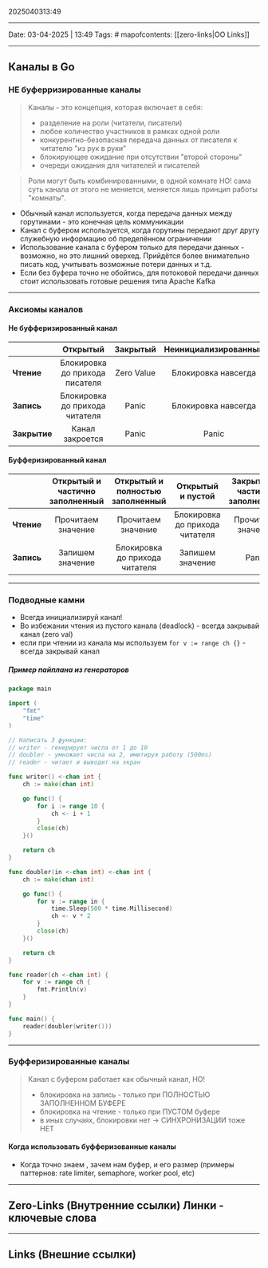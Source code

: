 2025040313:49
___
Date: 03-04-2025 | 13:49
Tags: #
mapofcontents: [[zero-links|OO Links]]
___
## Каналы в Go

### НЕ буферризированные каналы

> Каналы - это концепция, которая включает в себя:
> - разделение на роли (читатели, писатели)
> - любое количество участников в рамках одной роли
> - конкурентно-безопасная передача данных от писателя к читателю "из рук в руки"
> - блокирующее ожидание при отсутствии "второй стороны"
> - очереди ожидания для читателей и писателей

> Роли могут быть комбинированными, в одной комнате
> НО! сама суть канала от этого не меняется, меняется лишь принцип работы "комнаты".

- Обычный канал используется, когда передача данных между горутинами - это конечная цель коммуникации
- Канал с буфером используется, когда горутины передают друг другу служебную информацию об пределённом ограничении
- Использование канала с буфером только для передачи данных - возможно, но это лишний оверхед. Прийдётся более внимательно писать код, учитывать возможные потери данных и т.д.
- Если без буфера точно не обойтись, для потоковой передачи данных стоит использовать готовые решения типа Apache Kafka

---
### Аксиомы каналов

#### Не буфферизированный канал

|              |          **Открытый**          | **Закрытый** | **Неинициализированный** |
| ------------ | :----------------------------: | :----------: | :----------------------: |
| **Чтение**   | Блокировка до прихода писателя |  Zero Value  |   Блокировка навсегда    |
| **Запись**   | Блокировка до прихода читателя |    Panic     |   Блокировка навсегда    |
| **Закрытие** |        Канал закроется         |    Panic     |          Panic           |
#### Буфферизированный канал

|            | **Открытый и частично заполненный** | **Открытый и полностью заполненный** |     **Открытый и пустой**      | **Закрытый и частично заполненный** |
| :--------: | :---------------------------------: | :----------------------------------: | :----------------------------: | :---------------------------------: |
| **Чтение** |         Прочитаем значение          |          Прочитаем значение          | Блокировка до прихода читателя |         Прочитаем значение          |
| **Запись** |          Запишем значение           |    Блокировка до прихода читателя    |        Запишем значение        |                Panic                |

---
### Подводные камни

- Всегда инициализируй канал!
- Во избежании чтения из пустого канала (deadlock) - всегда закрывай канал (zero val)
- если при чтении из канала мы используем `for v := range ch {}` - всегда закрывай канал

##### Пример пайплана из генераторов
```go
package main

import (
	"fmt"
	"time"
)

// Написать 3 функции:
// writer - генерирует числа от 1 до 10
// doubler - умножает числа на 2, имитируя работу (500ms)
// reader - читает и выводит на экран

func writer() <-chan int {
	ch := make(chan int)

	go func() {
		for i := range 10 {
			ch <- i + 1
		}
		close(ch)
	}()

	return ch
}

func doubler(in <-chan int) <-chan int {
	ch := make(chan int)

	go func() {
		for v := range in {
			time.Sleep(500 * time.Millisecond)
			ch <- v * 2
		}
		close(ch)
	}()

	return ch
}

func reader(ch <-chan int) {
	for v := range ch {
		fmt.Println(v)
	}
}

func main() {
	reader(doubler(writer()))
}
```

---
### Буфферизированные каналы

> Канал с буфером работает как обычный канал, НО!
> - блокировка на запись - только при ПОЛНОСТЬЮ ЗАПОЛНЕННОМ БУФЕРЕ
> - блокировка на чтение - только при ПУСТОМ буфере
> - в иных случаях, блокировки нет -> СИНХРОНИЗАЦИИ тоже НЕТ

#### Когда использовать буфферизованные каналы

- Когда точно знаем , зачем нам буфер, и его размер
	(примеры паттернов: rate limiter, semaphore, worker pool, etc)


-----
**Zero-Links**  (Внутренние ссылки) Линки - ключевые слова
-

------
**Links** (Внешние ссылки)
-
